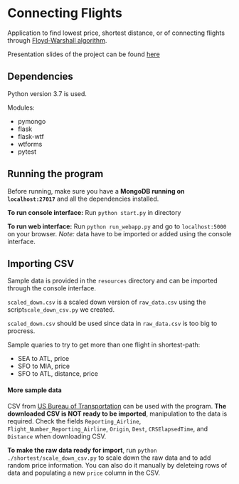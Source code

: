 # Connecting Flights
Application to find lowest price, shortest distance, or  of connecting flights through [Floyd-Warshall algorithm](http://www-math.mit.edu/~rothvoss/18.304.1PM/Presentations/1-Chandler-18.304lecture1.pdf).

Presentation slides of the project can be found [here](https://docs.google.com/presentation/d/1rhBlG6i2Wh3xkYLhf-2lLqaB5DSqNwVw8vrsuk5ShGk/edit?usp=sharing)
## Dependencies
Python version 3.7 is used.

Modules:
* pymongo
* flask
* flask-wtf
* wtforms
* pytest

## Running the program
Before running, make sure you have a __MongoDB running on `localhost:27017`__ and all the dependencies installed.

__To run console interface:__
Run `python start.py` in directory

__To run web interface:__
Run `python run_webapp.py` and go to `localhost:5000` on your browser. _Note:_ data have to be imported or added using the console interface.
<br/>

## Importing CSV
Sample data is provided in the `resources` directory and can be imported through the console interface.

`scaled_down.csv` is a scaled down version of `raw_data.csv` using the script`scale_down_csv.py` we created.

`scaled_down.csv` should be used since data in `raw_data.csv` is too big to procress.

Sample quaries to try to get more than one flight in shortest-path:
* SEA to ATL, price
* SFO to MIA, price
* SFO to ATL, distance, price

#### More sample data
CSV from [US Bureau of Transportation](https://www.transtats.bts.gov/DL_SelectFields.asp?Table_ID=236) can be used with the program. __The downloaded CSV is NOT ready to be imported__, manipulation to the data is required. Check the fields `Reporting_Airline`, `Flight_Number_Reporting_Airline`, `Origin`, `Dest`, `CRSElapsedTime`, and `Distance` when downloading CSV.


__To make the raw data ready for import__, 
run `python ./shortest/scale_down_csv.py` to scale down the raw data and to add random price information. You can also do it manually by deleteing rows of data and populating a new `price` column in the CSV.

